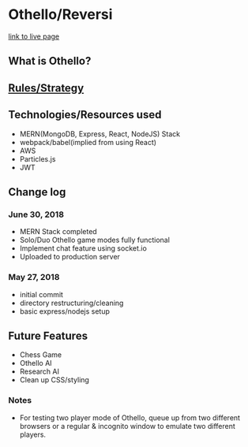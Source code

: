 # Othello/Reversi
[link to live page](http:1v1me.io)
## What is Othello?

## [Rules/Strategy](https://www.youtube.com/watch?v=Ol3Id7xYsY4)

## Technologies/Resources used
* MERN(MongoDB, Express, React, NodeJS) Stack
* webpack/babel(implied from using React)
* AWS
* Particles.js
* JWT

## Change log

### June 30, 2018
* MERN Stack completed
* Solo/Duo Othello game modes fully functional
* Implement chat feature using socket.io
* Uploaded to production server

### May 27, 2018
* initial commit
* directory restructuring/cleaning
* basic express/nodejs setup

## Future Features
* Chess Game
* Othello AI
* Research AI
* Clean up CSS/styling

### Notes
* For testing two player mode of Othello, queue up from two different browsers or a regular & incognito window to emulate two different players.
